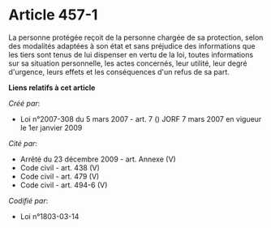 # Article 457-1

La personne protégée reçoit de la personne chargée de sa protection, selon des modalités adaptées à son état et sans
préjudice des informations que les tiers sont tenus de lui dispenser en vertu de la loi, toutes informations sur sa situation
personnelle, les actes concernés, leur utilité, leur degré d'urgence, leurs effets et les conséquences d'un refus de sa part.

**Liens relatifs à cet article**

_Créé par_:

  - Loi n°2007-308 du 5 mars 2007 - art. 7 () JORF 7 mars 2007 en vigueur le 1er janvier 2009

_Cité par_:

  - Arrêté du 23 décembre 2009 - art. Annexe (V)
  - Code civil - art. 438 (V)
  - Code civil - art. 479 (V)
  - Code civil - art. 494-6 (V)

_Codifié par_:

  - Loi n°1803-03-14
